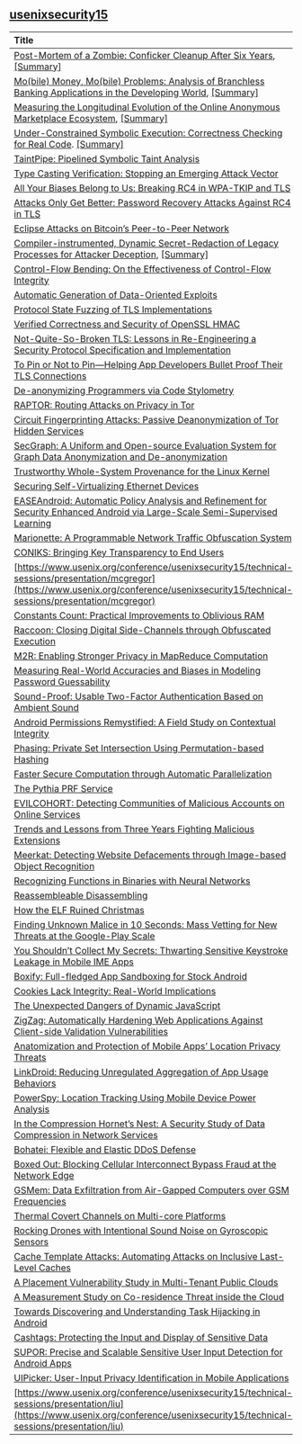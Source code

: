 ## [usenixsecurity15](https://www.usenix.org/conference/usenixsecurity15/technical-sessions)


|Title| Abstract| Full| Related|
|:----|:----|:----|:---|
|[Post-Mortem of a Zombie: Conficker Cleanup After Six Years](https://www.usenix.org/conference/usenixsecurity15/technical-sessions/presentation/asghari), [[Summary]](./file/zombie_clean_up.md)|09/11/2015| |*|
[Mo(bile) Money, Mo(bile) Problems: Analysis of Branchless Banking Applications in the Developing World](), [[Summary]](./file/mobile_money_app.md)|09/12/2015| | *|
|[Measuring the Longitudinal Evolution of the Online Anonymous Marketplace Ecosystem](https://www.usenix.org/conference/usenixsecurity15/technical-sessions/presentation/soska), [[Summary]](./file/anonymous_market.md)|09/14/2015| |*|
|[Under-Constrained Symbolic Execution: Correctness Checking for Real Code](https://www.usenix.org/conference/usenixsecurity15/technical-sessions/presentation/ramos). [[Summary]](file/code_checking.md)|09/14/2015| |*|
|[TaintPipe: Pipelined Symbolic Taint Analysis](https://www.usenix.org/conference/usenixsecurity15/technical-sessions/presentation/ming)|09/15/2015| |*|
|[Type Casting Verification: Stopping an Emerging Attack Vector](https://www.usenix.org/conference/usenixsecurity15/technical-sessions/presentation/lee)|09/15/2015| |*|
|[All Your Biases Belong to Us: Breaking RC4 in WPA-TKIP and TLS](https://www.usenix.org/conference/usenixsecurity15/technical-sessions/presentation/vanhoef)|09/15/2015| |*|
|[Attacks Only Get Better: Password Recovery Attacks Against RC4 in TLS](https://www.usenix.org/conference/usenixsecurity15/technical-sessions/presentation/garman)|09/15/2015| |*|
|[Eclipse Attacks on Bitcoin’s Peer-to-Peer Network](https://www.usenix.org/conference/usenixsecurity15/technical-sessions/presentation/heilman)|09/15/2015| |*|
|[Compiler-instrumented, Dynamic Secret-Redaction of Legacy Processes for Attacker Deception](https://www.usenix.org/conference/usenixsecurity15/technical-sessions/presentation/araujo), [[Summary]](./file/attacker_deception.md)|09/15/2015||*|
|[Control-Flow Bending: On the Effectiveness of Control-Flow Integrity](https://www.usenix.org/conference/usenixsecurity15/technical-sessions/presentation/carlini)|09/15/2015||*|
|[Automatic Generation of Data-Oriented Exploits](https://www.usenix.org/conference/usenixsecurity15/technical-sessions/presentation/hu)|09/15/2015| |*|
|[Protocol State Fuzzing of TLS Implementations](https://www.usenix.org/conference/usenixsecurity15/technical-sessions/presentation/de-ruiter)|09/15/2015| |*|
|[Verified Correctness and Security of OpenSSL HMAC](https://www.usenix.org/conference/usenixsecurity15/technical-sessions/presentation/beringer)|09/15/2015| |*|
|[Not-Quite-So-Broken TLS: Lessons in Re-Engineering a Security Protocol Specification and Implementation](https://www.usenix.org/conference/usenixsecurity15/technical-sessions/presentation/kaloper-mersinjak)|09/15/2015| |*|
|[To Pin or Not to Pin—Helping App Developers Bullet Proof Their TLS Connections](https://www.usenix.org/conference/usenixsecurity15/technical-sessions/presentation/oltrogge)|09/15/2015| |*|
|[De-anonymizing Programmers via Code Stylometry](https://www.usenix.org/conference/usenixsecurity15/technical-sessions/presentation/caliskan-islam)|09/15/2015| |**|
|[RAPTOR: Routing Attacks on Privacy in Tor](https://www.usenix.org/conference/usenixsecurity15/technical-sessions/presentation/sun)|09/15/2015| |*|
|[Circuit Fingerprinting Attacks: Passive Deanonymization of Tor Hidden Services](https://www.usenix.org/conference/usenixsecurity15/technical-sessions/presentation/kwon)|09/15/2015| |*|
|[SecGraph: A Uniform and Open-source Evaluation System for Graph Data Anonymization and De-anonymization](https://www.usenix.org/conference/usenixsecurity15/technical-sessions/presentation/ji)|09/15/2015| |*|
|[Trustworthy Whole-System Provenance for the Linux Kernel](https://www.usenix.org/conference/usenixsecurity15/technical-sessions/presentation/bates)|09/15/2015| |*|
|[Securing Self-Virtualizing Ethernet Devices](https://www.usenix.org/conference/usenixsecurity15/technical-sessions/presentation/smolyar)|09/15/2015| |*|
|[EASEAndroid: Automatic Policy Analysis and Refinement for Security Enhanced Android via Large-Scale Semi-Supervised Learning](https://www.usenix.org/conference/usenixsecurity15/technical-sessions/presentation/wang-ruowen)|09/15/2015| |**|
|[Marionette: A Programmable Network Traffic Obfuscation System](https://www.usenix.org/conference/usenixsecurity15/technical-sessions/presentation/dyer)|09/15/2015| |**|
|[CONIKS: Bringing Key Transparency to End Users](https://www.usenix.org/conference/usenixsecurity15/technical-sessions/presentation/melara)|09/15/2015| |**|
|[https://www.usenix.org/conference/usenixsecurity15/technical-sessions/presentation/mcgregor](https://www.usenix.org/conference/usenixsecurity15/technical-sessions/presentation/mcgregor)|09/15/2015| |**|
|[Constants Count: Practical Improvements to Oblivious RAM](https://www.usenix.org/conference/usenixsecurity15/technical-sessions/presentation/ren-ling)|09/15/2015| |*|
|[Raccoon: Closing Digital Side-Channels through Obfuscated Execution](https://www.usenix.org/conference/usenixsecurity15/technical-sessions/presentation/rane)|09/15/2015| |***|
|[M2R: Enabling Stronger Privacy in MapReduce Computation](https://www.usenix.org/conference/usenixsecurity15/technical-sessions/presentation/dinh)|09/16/2015| |*|
|[Measuring Real-World Accuracies and Biases in Modeling Password Guessability](https://www.usenix.org/conference/usenixsecurity15/technical-sessions/presentation/ur)|09/16/2015| |***|
|[Sound-Proof: Usable Two-Factor Authentication Based on Ambient Sound](https://www.usenix.org/conference/usenixsecurity15/technical-sessions/presentation/karapanos)|09/16/2015| |***|
|[Android Permissions Remystified: A Field Study on Contextual Integrity](https://www.usenix.org/conference/usenixsecurity15/technical-sessions/presentation/wijesekera)| 09/16/2015| |*|
|[Phasing: Private Set Intersection Using Permutation-based Hashing](https://www.usenix.org/conference/usenixsecurity15/technical-sessions/presentation/pinkas)| 09/16/2015| |*|
|[Faster Secure Computation through Automatic Parallelization](https://www.usenix.org/conference/usenixsecurity15/technical-sessions/presentation/buescher)|09/16/2015| |*|
|[The Pythia PRF Service](https://www.usenix.org/conference/usenixsecurity15/technical-sessions/presentation/everspaugh)|09/16/2015| |*|
|[EVILCOHORT: Detecting Communities of Malicious Accounts on Online Services](https://www.usenix.org/conference/usenixsecurity15/technical-sessions/presentation/stringhini)|09/16/2015| |**|
|[Trends and Lessons from Three Years Fighting Malicious Extensions](https://www.usenix.org/conference/usenixsecurity15/technical-sessions/presentation/jagpal)|09/16/2015| |**|
|[Meerkat: Detecting Website Defacements through Image-based Object Recognition](https://www.usenix.org/conference/usenixsecurity15/technical-sessions/presentation/borgolte)|09/16/2015| |****|
|[Recognizing Functions in Binaries with Neural Networks](https://www.usenix.org/conference/usenixsecurity15/technical-sessions/presentation/shin)|09/16/2015| |***|
|[Reassembleable Disassembling](https://www.usenix.org/conference/usenixsecurity15/technical-sessions/presentation/wang-shuai)|09/16/2015| |*|
|[How the ELF Ruined Christmas](https://www.usenix.org/conference/usenixsecurity15/technical-sessions/presentation/di-frederico)| 09/16/2015| |*****|
|[Finding Unknown Malice in 10 Seconds: Mass Vetting for New Threats at the Google-Play Scale](https://www.usenix.org/conference/usenixsecurity15/technical-sessions/presentation/chen-kai)|09/16/2015| |*|
|[You Shouldn’t Collect My Secrets: Thwarting Sensitive Keystroke Leakage in Mobile IME Apps](https://www.usenix.org/conference/usenixsecurity15/technical-sessions/presentation/chen-jin)|09/16/2015| |*|
|[Boxify: Full-fledged App Sandboxing for Stock Android](https://www.usenix.org/conference/usenixsecurity15/technical-sessions/presentation/backes)|09/16/2015| |*|
|[Cookies Lack Integrity: Real-World Implications](https://www.usenix.org/conference/usenixsecurity15/technical-sessions/presentation/zheng)|09/16/2015| |*|
|[The Unexpected Dangers of Dynamic JavaScript](https://www.usenix.org/conference/usenixsecurity15/technical-sessions/presentation/lekies)|09/16/2015| |**|
|[ZigZag: Automatically Hardening Web Applications Against Client-side Validation Vulnerabilities](https://www.usenix.org/conference/usenixsecurity15/technical-sessions/presentation/weissbacher)|09/16/2015| |*|
|[Anatomization and Protection of Mobile Apps’ Location Privacy Threats](https://www.usenix.org/conference/usenixsecurity15/technical-sessions/presentation/fawaz)|09/16/2015| |*|
|[LinkDroid: Reducing Unregulated Aggregation of App Usage Behaviors](https://www.usenix.org/conference/usenixsecurity15/technical-sessions/presentation/feng)|09/16/2015| |***|
|[PowerSpy: Location Tracking Using Mobile Device Power Analysis](https://www.usenix.org/conference/usenixsecurity15/technical-sessions/presentation/michalevsky)|09/16/2015| |***|
|[In the Compression Hornet’s Nest: A Security Study of Data Compression in Network Services](https://www.usenix.org/conference/usenixsecurity15/technical-sessions/presentation/pellegrino)|09/16/2015| |***|
|[Bohatei: Flexible and Elastic DDoS Defense](https://www.usenix.org/conference/usenixsecurity15/technical-sessions/presentation/fayaz)|09/16/2015| |***|
|[Boxed Out: Blocking Cellular Interconnect Bypass Fraud at the Network Edge](https://www.usenix.org/conference/usenixsecurity15/technical-sessions/presentation/reaves-boxed)|09/16/2015| |*|
|[GSMem: Data Exfiltration from Air-Gapped Computers over GSM Frequencies](https://www.usenix.org/conference/usenixsecurity15/technical-sessions/presentation/guri)|09/16/2015| |**|
|[Thermal Covert Channels on Multi-core Platforms](https://www.usenix.org/conference/usenixsecurity15/technical-sessions/presentation/masti)|09/16/2015| |*****|
|[Rocking Drones with Intentional Sound Noise on Gyroscopic Sensors](https://www.usenix.org/conference/usenixsecurity15/technical-sessions/presentation/son)|09/16/2015| |*|
|[Cache Template Attacks: Automating Attacks on Inclusive Last-Level Caches](https://www.usenix.org/conference/usenixsecurity15/technical-sessions/presentation/gruss)|09/16/2015| |***|
|[A Placement Vulnerability Study in Multi-Tenant Public Clouds](https://www.usenix.org/conference/usenixsecurity15/technical-sessions/presentation/varadarajan)|09/16/2015| |*****|
|[A Measurement Study on Co-residence Threat inside the Cloud](https://www.usenix.org/conference/usenixsecurity15/technical-sessions/presentation/xu)|09/16/2015| |*****|
|[Towards Discovering and Understanding Task Hijacking in Android](https://www.usenix.org/conference/usenixsecurity15/technical-sessions/presentation/ren-chuangang)|09/16/2015| |*|
|[Cashtags: Protecting the Input and Display of Sensitive Data](https://www.usenix.org/conference/usenixsecurity15/technical-sessions/presentation/mitchell)|09/16/2015| |**|
|[SUPOR: Precise and Scalable Sensitive User Input Detection for Android Apps](https://www.usenix.org/conference/usenixsecurity15/technical-sessions/presentation/huang)|09/16/2015| |*|
|[UIPicker: User-Input Privacy Identification in Mobile Applications](https://www.usenix.org/conference/usenixsecurity15/technical-sessions/presentation/nan)|09/16/2015| |*|
|[https://www.usenix.org/conference/usenixsecurity15/technical-sessions/presentation/liu](https://www.usenix.org/conference/usenixsecurity15/technical-sessions/presentation/liu)|09/16/2015| |****|
